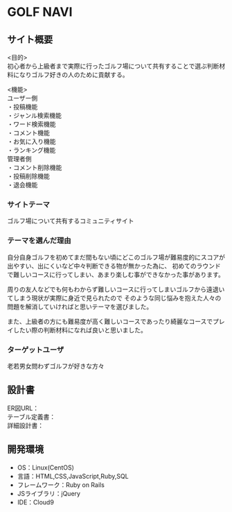 # GOLF NAVI

## サイト概要
<目的><br>
初心者から上級者まで実際に行ったゴルフ場について共有することで選ぶ判断材料になりゴルフ好きの人のために貢献する。

<機能><br>
 ユーザー側<br>
・投稿機能<br>
・ジャンル検索機能<br>
・ワード検索機能<br>
・コメント機能<br>
・お気に入り機能<br>
・ランキング機能<br>
 管理者側<br>
・コメント削除機能<br>
・投稿削除機能<br>
・退会機能<br>

### サイトテーマ
ゴルフ場について共有するコミュニティサイト

### テーマを選んだ理由
 自分自身ゴルフを初めてまだ間もない頃にどこのゴルフ場が難易度的にスコアが出やすい、出にくいなど中々判断できる物が無かった為に、
初めてのラウンドで難しいコースに行ってしまい、あまり楽しむ事ができなかった事があります。

 周りの友人などでも何もわからず難しいコースに行ってしまいゴルフから遠退いてしまう現状が実際に身近で見られたので
そのような同じ悩みを抱えた人々の問題を解消していければと思いテーマを選びました。

 また、上級者の方にも難易度が高く難しいコースであったり綺麗なコースでプレイしたい際の判断材料になれば良いと思いました。

### ターゲットユーザ
老若男女問わずゴルフが好きな方々


## 設計書
ER図URL：<br>
テーブル定義書：<br>
詳細設計書：<br>


## 開発環境
- OS：Linux(CentOS)
- 言語：HTML,CSS,JavaScript,Ruby,SQL
- フレームワーク：Ruby on Rails
- JSライブラリ：jQuery
- IDE：Cloud9
